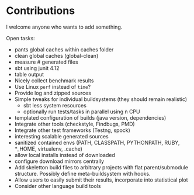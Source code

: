 # Contributions

I welcome anyone who wants to add something.

Open tasks:

* pants global caches within caches folder
* clean global caches (global-clean)
* measure # generated files
* sbt using junit 4.12
* table output
* Nicely collect benchmark results
* Use Linux `perf` instead of `time`?
* Provide log and zipped sources
* Simple tweaks for individual buildsystems (they should remain realistic)
  * sbt less system resources
  * optionally run tests/tasks in parallel using n CPU
* templated configuration of builds (java version, dependencies)
* Integrate other tools (checkstyle, Findbugs, PMD)
* Integrate other test frameworks (Testng, spock)
* interesting scalable generated sources
* sanitized contained envs (PATH, CLASSPATH, PYTHONPATH, RUBY, *_HOME, virtualenv, .cache)
* allow local installs instead of downloaded
* configure download mirrors centrally
* Add skeletton build files to arbitrary projects with flat parent/submodule structure. Possibly define meta-buildsystem with hooks.
* Allow users to easily submit their results, incorporate into statistical plot
* Consider other language build tools
